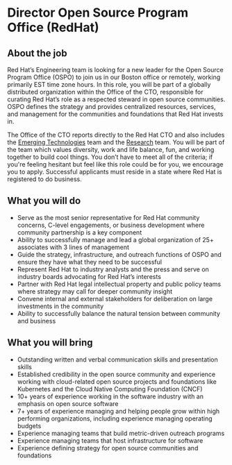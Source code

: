 # Director Open Source Program Office (RedHat)

## About the job

Red Hat’s Engineering team is looking for a new leader for the Open Source Program Office (OSPO) to join us in our Boston office or remotely, working primarily EST time zone hours. In this role, you will be part of a globally distributed organization within the Office of the CTO,  responsible for curating Red Hat’s role as a respected steward in open source communities. OSPO defines the strategy and provides centralized resources, services, and management for the communities and foundations that Red Hat invests in.

The Office of the CTO reports directly to the Red Hat CTO and also includes the [Emerging Technologies](http://next.redhat.com/) team and the [Research](http://research.redhat.com/) team. You will be part of the team which values diversity, work and life balance, fun, and working together to build cool things. You don’t have to meet all of the criteria; if you're feeling hesitant but feel like this role could be for you, we encourage you to apply. Successful applicants must reside in a state where Red Hat is registered to do business.

## What you will do

* Serve as the most senior representative for Red Hat community concerns, C-level engagements, or business development where community partnership is a key component
* Ability to successfully manage and lead a global organization of 25+ associates with 3 lines of management
* Guide the strategy, infrastructure, and outreach functions of OSPO and ensure they have what they need to be successful
* Represent Red Hat to industry analysts and the press and serve on industry boards advocating for Red Hat’s interests
* Partner with Red Hat legal intellectual property and public policy teams where strategy may call for deeper community insight
* Convene internal and external stakeholders for deliberation on large investments in the community
* Ability to successfully balance the natural tension between community and business

## What you will bring

* Outstanding written and verbal communication skills and presentation skills
* Established credibility in the open source community and experience working with cloud-related open source projects and foundations like Kubernetes and the Cloud Native Computing Foundation (CNCF)
* 10+ years of experience working in the software industry with an emphasis on open source software
* 7+ years of experience managing and helping people grow within high performing organizations, including experience managing operating budgets
* Experience managing teams that build metric-driven outreach programs
* Experience managing teams that host infrastructure for software
* Experience defining strategy for open source communities and foundations
